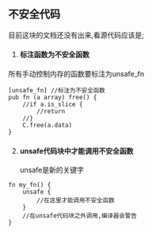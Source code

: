 ## 不安全代码

目前这块的文档还没有出来,看源代码应该是;

1. #### 标注函数为不安全函数

所有手动控制内存的函数要标注为unsafe_fn

```
[unsafe_fn] //标注为不安全函数
pub fn (a array) free() {
	//if a.is_slice {
		//return
	//}
	C.free(a.data)
}
```

2. #### unsafe代码块中才能调用不安全函数

   unsafe是新的关键字

```
fn my_fn() {
	unsafe {
		//在这里才能调用不安全函数
	}
	//在unsafe代码块之外调用,编译器会警告
}
```

